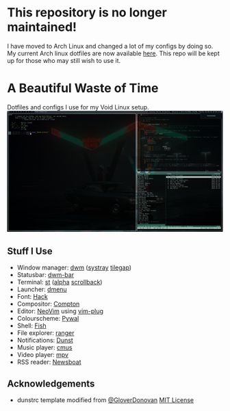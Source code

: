 # This repository is no longer maintained!
I have moved to Arch Linux and changed a lot of my configs by doing so. My current Arch linux dotfiles are now available [here](https//github.com/joestandring/dotfiles). This repo will be kept up for those who may still wish to use it.
# A Beautiful Waste of Time
Dotfiles and configs I use for my Void Linux setup.
![Screenshot](/sshot.png)
## Stuff I Use
- Window manager: [dwm](https://dwm.suckless.org/) ([systray](https://dwm.suckless.org/patches/systray/) [tilegap](https://dwm.suckless.org/patches/tilegap/))
- Statusbar: [dwm-bar](https://github.com/joestandring/dwm-bar)
- Terminal: [st](https://st.suckless.org/) ([alpha](https://st.suckless.org/patches/alpha/) [scrollback](https://st.suckless.org/patches/scrollback/))
- Launcher: [dmenu](https://tools.suckless.org/dmenu/)
- Font: [Hack](https://github.com/source-foundry/Hack)
- Compositor: [Compton](https://github.com/chjj/compton)
- Editor: [NeoVim](https://neovim.io) using [vim-plug](https://github.com/junegunn/vim-plug)
- Colourscheme: [Pywal](https://github.com/dylanaraps/pywal)
- Shell: [Fish](https://github.com/fish-shell/fish-shell)
- File explorer: [ranger](https://github.com/ranger/ranger)
- Notifications: [Dunst](https://github.com/dunst-project/dunst)
- Music player: [cmus](https://github.com/cmus/cmus)
- Video player: [mpv](https://github.com/mpv-player/mpv)
- RSS reader: [Newsboat](https://github.com/newsboat/newsboat)
## Acknowledgements
- dunstrc template modified from [@GloverDonovan](https://github.com/GloverDonovan/dotfiles/blob/eff7623a9a2e9c7ccedb2c95a1730ac4d523ed9c/wal/.config/wal/templates/dunstrc) [MIT License](https://github.com/joestandring/dotfiles/blob/master/.config/wal/templates/LICENSE)
